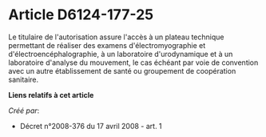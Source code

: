 # Article D6124-177-25

Le titulaire de l'autorisation assure l'accès à un plateau technique permettant de réaliser des examens d'électromyographie
et d'électroencéphalographie, à un laboratoire d'urodynamique et à un laboratoire d'analyse du mouvement, le cas échéant par
voie de convention avec un autre établissement de santé ou groupement de coopération sanitaire.

**Liens relatifs à cet article**

_Créé par_:

  - Décret n°2008-376 du 17 avril 2008 - art. 1
